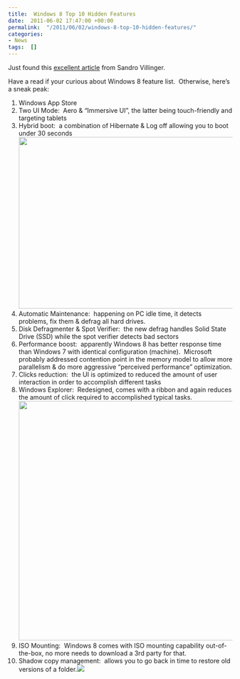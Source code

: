 ```yaml
---
title:  Windows 8 Top 10 Hidden Features
date:  2011-06-02 17:47:00 +00:00
permalink:  "/2011/06/02/windows-8-top-10-hidden-features/"
categories:
- News
tags:  []
---
```

<p>Just found this <a href="http://www.itworld.com/software/169627/10-hidden-features-windows-8">excellent article</a> from Sandro Villinger.</p>  <p>Have a read if your curious about Windows 8 feature list.&#160; Otherwise, here’s a sneak peak:</p>  <ol>   <li>Windows App Store </li>    <li>Two UI Mode:&#160; Aero &amp; “Immersive UI”, the latter being touch-friendly and targeting tablets </li>    <li>Hybrid boot:&#160; a combination of Hibernate &amp; Log off allowing you to boot under 30 seconds<img src="http://www.itworld.com/sites/default/files/Win8-06-600.png" width="640" height="384" /> </li>    <li>Automatic Maintenance:&#160; happening on PC idle time, it detects problems, fix them &amp; defrag all hard drives. </li>    <li>Disk Defragmenter &amp; Spot Verifier:&#160; the new defrag handles Solid State Drive (SSD) while the spot verifier detects bad sectors </li>    <li>Performance boost:&#160; apparently Windows 8 has better response time than Windows 7 with identical configuration (machine).&#160; Microsoft probably addressed contention point in the memory model to allow more parallelism &amp; do more aggressive “perceived performance” optimization. </li>    <li>Clicks reduction:&#160; the UI is optimized to reduced the amount of user interaction in order to accomplish different tasks </li>    <li>Windows Explorer:&#160; Redesigned, comes with a ribbon and again reduces the amount of click required to accomplished typical tasks.<img src="http://www.itworld.com/sites/default/files/Win8-10-600.png" width="1024" height="536" /> </li>    <li>ISO Mounting:&#160; Windows 8 comes with ISO mounting capability out-of-the-box, no more needs to download a 3rd party for that. </li>    <li>Shadow copy management:&#160; allows you to go back in time to restore old versions of a folder.<img src="http://www.itworld.com/sites/default/files/Win8-15-600.png" /> </li> </ol>